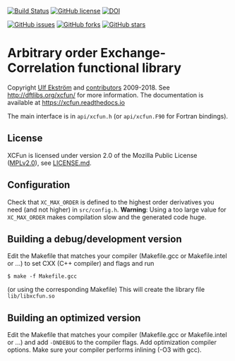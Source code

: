 [![Build Status](https://travis-ci.org/dftlibs/xcfun.svg?branch=master)](https://travis-ci.org/dftlibs/xcfun)
[![GitHub license](https://img.shields.io/github/license/dftlibs/xcfun.svg?style=flat-square)](https://github.com/dftlibs/xcfun/blob/master/LICENSE.md)
[![DOI](https://zenodo.org/badge/DOI/10.5281/zenodo.3576419.svg)](https://doi.org/10.5281/zenodo.3576419)

[![GitHub issues](https://img.shields.io/github/issues/dftlibs/xcfun.svg?style=flat-square)](https://github.com/dftlibs/xcfun/issues)
[![GitHub forks](https://img.shields.io/github/forks/dftlibs/xcfun.svg?style=flat-square)](https://github.com/dftlibs/xcfun/network)
[![GitHub stars](https://img.shields.io/github/stars/dftlibs/xcfun.svg?style=flat-square)](https://github.com/dftlibs/xcfun/stargazers)

# Arbitrary order Exchange-Correlation functional library

Copyright [Ulf Ekström] and [contributors] 2009-2018. See
http://dftlibs.org/xcfun/ for more information.
The documentation is available at https://xcfun.readthedocs.io

The main interface is in `api/xcfun.h` (or `api/xcfun.F90` for
Fortran bindings).

## License

XCFun is licensed under version 2.0 of the Mozilla Public License ([MPLv2.0]),
see [LICENSE.md].

## Configuration

Check that `XC_MAX_ORDER` is defined to the highest order derivatives you need
(and not higher) in `src/config.h`.
**Warning**: Using a too large value for `XC_MAX_ORDER` makes compilation slow
and the generated code huge.

## Building a debug/development version

Edit the Makefile that matches your compiler (Makefile.gcc or Makefile.intel or
...) to set CXX (C++ compiler) and flags and run

    $ make -f Makefile.gcc

(or using the corresponding Makefile) This will create the library file
`lib/libxcfun.so`

## Building an optimized version

Edit the Makefile that matches your compiler (Makefile.gcc or Makefile.intel or
...) and add `-DNDEBUG` to the compiler flags.
Add optimization compiler options. Make sure your compiler performs inlining
(-O3 with gcc).

[Ulf Ekström]: mailto:uekstrom@gmail.com
[contributors]: https://github.com/dftlibs/xcfun/blob/master/AUTHORS.md
[MPLv2.0]: https://www.mozilla.org/en-US/MPL/2.0/
[LICENSE.md]: https://github.com/dftlibs/xcfun/blob/master/LICENSE.md
